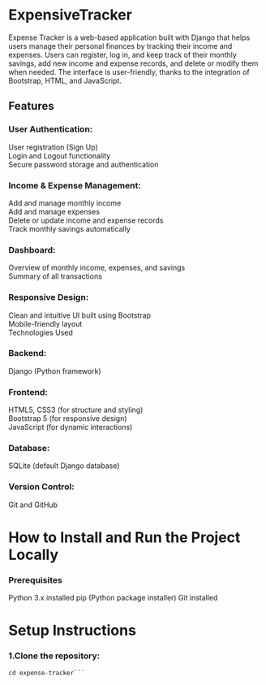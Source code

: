 # ExpensiveTracker

Expense Tracker is a web-based application built with Django that helps users manage their personal finances by tracking their income and expenses. Users can register, log in, and keep track of their monthly savings, add new income and expense records, and delete or modify them when needed. The interface is user-friendly, thanks to the integration of Bootstrap, HTML, and JavaScript.

## Features
### User Authentication:
User registration (Sign Up)<br>
Login and Logout functionality<br>
Secure password storage and authentication<br>
### Income & Expense Management:
Add and manage monthly income<br>
Add and manage expenses<br>
Delete or update income and expense records<br>
Track monthly savings automatically<br>
### Dashboard:
Overview of monthly income, expenses, and savings<br>
Summary of all transactions
### Responsive Design:
Clean and intuitive UI built using Bootstrap<br>
Mobile-friendly layout<br>
Technologies Used<br>
### Backend:
Django (Python framework)
### Frontend:
HTML5, CSS3 (for structure and styling)<br>
Bootstrap 5 (for responsive design)<br>
JavaScript (for dynamic interactions)<br>
### Database:
SQLite (default Django database)
### Version Control:
Git and GitHub

# How to Install and Run the Project Locally
### Prerequisites
Python 3.x installed
pip (Python package installer)
Git installed
# Setup Instructions
### 1.Clone the repository:
   ```git clone https://github.com/yourusername/expense-tracker.git
cd expense-tracker```

  
